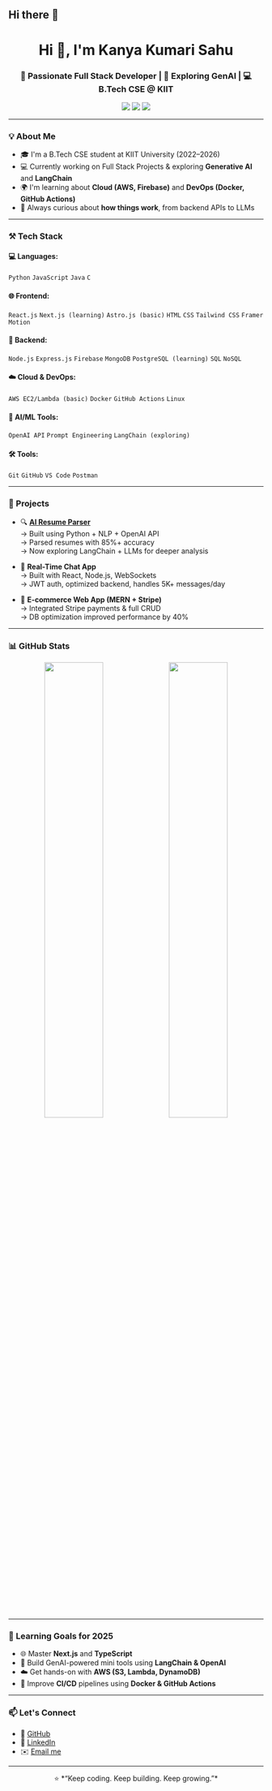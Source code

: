 ## Hi there 👋

<h1 align="center">Hi 👋, I'm Kanya Kumari Sahu</h1>
<h3 align="center">🚀 Passionate Full Stack Developer | 🌱 Exploring GenAI | 💻 B.Tech CSE @ KIIT</h3>

<p align="center">
  <a href="https://github.com/kanyakumarisahu" target="_blank"><img src="https://img.shields.io/github/followers/kanyakumarisahu?label=Follow&style=social" /></a>
  <a href="mailto:kanyakumarisahu270@gmail.com"><img src="https://img.shields.io/badge/email-kanyakumarisahu270@gmail.com-D14836?style=flat&logo=gmail&logoColor=white"/></a>
  <a href="https://www.linkedin.com/in/kanya-kumari-sahu-9b2a72278/" target="_blank"><img src="https://img.shields.io/badge/LinkedIn-Kanya%20Kumari%20Sahu-blue?style=flat&logo=linkedin"/></a>
</p>

---

### 💡 About Me

- 🎓 I'm a B.Tech CSE student at KIIT University (2022–2026)
- 💻 Currently working on Full Stack Projects & exploring **Generative AI** and **LangChain**
- 🌍 I'm learning about **Cloud (AWS, Firebase)** and **DevOps (Docker, GitHub Actions)**
- 🧠 Always curious about **how things work**, from backend APIs to LLMs

---

### ⚒️ Tech Stack

#### 💻 Languages:
`Python` `JavaScript` `Java` `C`

#### 🌐 Frontend:
`React.js` `Next.js (learning)` `Astro.js (basic)` `HTML` `CSS` `Tailwind CSS` `Framer Motion`

#### 🔧 Backend:
`Node.js` `Express.js` `Firebase` `MongoDB` `PostgreSQL (learning)` `SQL` `NoSQL`

#### ☁️ Cloud & DevOps:
`AWS EC2/Lambda (basic)` `Docker` `GitHub Actions` `Linux`

#### 🧠 AI/ML Tools:
`OpenAI API` `Prompt Engineering` `LangChain (exploring)`

#### 🛠️ Tools:
`Git` `GitHub` `VS Code` `Postman`

---

### 🚀 Projects

- 🔍 **[AI Resume Parser](https://github.com/kanyakumarisahu)**  
  → Built using Python + NLP + OpenAI API  
  → Parsed resumes with 85%+ accuracy  
  → Now exploring LangChain + LLMs for deeper analysis

- 💬 **Real-Time Chat App**  
  → Built with React, Node.js, WebSockets  
  → JWT auth, optimized backend, handles 5K+ messages/day

- 🛒 **E-commerce Web App (MERN + Stripe)**  
  → Integrated Stripe payments & full CRUD  
  → DB optimization improved performance by 40%

---

### 📊 GitHub Stats

<p align="center">
  <img src="https://github-readme-stats.vercel.app/api?username=kanyakumarisahu&show_icons=true&theme=radical" width="48%" />
  <img src="https://streak-stats.demolab.com?user=kanyakumarisahu&theme=radical" width="48%" />
</p>

---

### 🌱 Learning Goals for 2025

- 🌐 Master **Next.js** and **TypeScript**
- 🧠 Build GenAI-powered mini tools using **LangChain & OpenAI**
- ☁️ Get hands-on with **AWS (S3, Lambda, DynamoDB)**
- 🐳 Improve **CI/CD** pipelines using **Docker & GitHub Actions**

---

### 📫 Let's Connect

- 🔗 [GitHub](https://github.com/kanyakumarisahu)
- 💼 [LinkedIn](https://www.linkedin.com/in/kanya-kumari-sahu-9b2a72278/)
- ✉️ [Email me](mailto:kanyakumarisahu270@gmail.com)

---

<p align="center"> 
⭐️ *“Keep coding. Keep building. Keep growing.”*  
</p>
<!--
**kanyakumarisahu/kanyakumarisahu** is a ✨ _special_ ✨ repository because its `README.md` (this file) appears on your GitHub profile.

Here are some ideas to get you started:

- 🔭 I’m currently working on ...
- 🌱 I’m currently learning ...
- 👯 I’m looking to collaborate on ...
- 🤔 I’m looking for help with ...
- 💬 Ask me about ...
- 📫 How to reach me: ...
- 😄 Pronouns: ...
- ⚡ Fun fact: ...
-->
